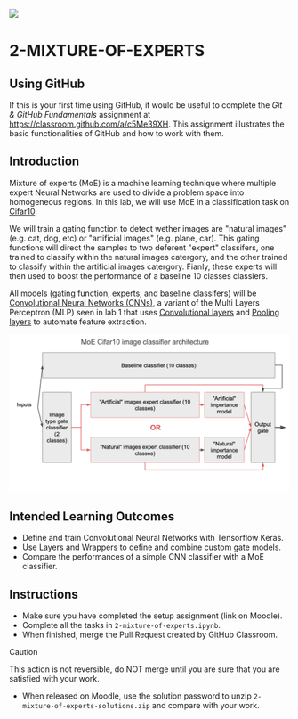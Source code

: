 ![](ucl-logo.svg)

# 2-MIXTURE-OF-EXPERTS

## Using GitHub
If this is your first time using GitHub, it would be useful to complete the _Git & GitHub Fundamentals_ assignment at https://classroom.github.com/a/c5Me39XH.
This assignment illustrates the basic functionalities of GitHub and how to work with them.

## Introduction

Mixture of experts (MoE) is a machine learning technique where multiple expert Neural Networks are used to divide a problem space into homogeneous regions. In this lab, we will use MoE in a classification task on [Cifar10](https://www.cs.toronto.edu/~kriz/cifar.html).

We will train a gating function to detect wether images are "natural images" (e.g. cat, dog, etc) or "artificial images" (e.g. plane, car). This gating functions will direct the samples to two deferent "expert" classifers, one trained to classify within the natural images catergory, and the other trained to classify within the artificial images catergory. Fianly, these experts will then used to boost the performance of a baseline 10 classes classiers.

All models (gating function, experts, and baseline classifers) will be [Convolutional Neural Networks (CNNs)](https://en.wikipedia.org/wiki/Convolutional_neural_network), a variant of the Multi Layers Perceptron (MLP) seen in lab 1 that uses [Convolutional layers](https://en.wikipedia.org/wiki/Convolutional_layer) and [Pooling layers](https://en.wikipedia.org/wiki/Pooling_layer) to automate feature extraction.

![](figures/moe_architecture_david.png)

## Intended Learning Outcomes
* Define and train Convolutional Neural Networks with Tensorflow Keras.
* Use Layers and Wrappers to define and combine custom gate models.
* Compare the performances of a simple CNN classifier with a MoE classifier.

## Instructions
* Make sure you have completed the setup assignment (link on Moodle). 
* Complete all the tasks in `2-mixture-of-experts.ipynb`.
* When finished, merge the Pull Request created by GitHub Classroom.

> [!CAUTION]
> This action is not reversible, do NOT merge until you are sure that you are satisfied with your work.

* When released on Moodle, use the solution password to unzip `2-mixture-of-experts-solutions.zip` and compare with your work.
